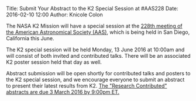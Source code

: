 Title: Submit Your Abstract to the K2 Special Session at #AAS228
Date: 2016-02-10 12:00
Author: Knicole Colon

The NASA K2 Mission will have a
special session at the
[228th meeting of the American Astronomical Society (AAS)](https://aas.org/meetings/aas228),
which is being held in San Diego,
California this June.

The K2 special session will be held Monday, 13 June 2016 at 10:00am and
will consist of both invited and contributed talks.  There will be an
associated K2 poster session held that day as well.

Abstract submission will be open shortly for contributed talks and
posters to the K2 special session, and we encourage everyone to submit an abstract to present
their latest results from K2. [The "Research Contributed" abstracts are due 3 March 2016 by 9:00pm
ET.](http://aas.org/meetings/aas228/abstracts)


